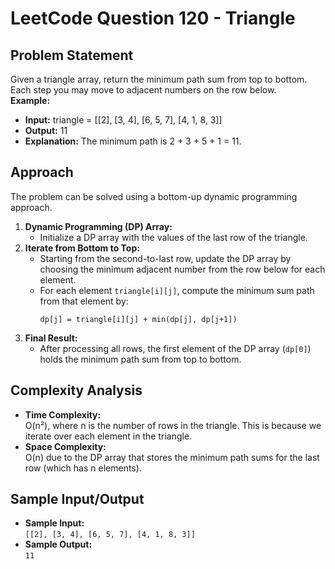 # LeetCode Question 120 - Triangle

## Problem Statement

Given a triangle array, return the minimum path sum from top to bottom. Each step you may move to adjacent numbers on the row below.  
**Example:**

- **Input:** triangle = [[2], [3, 4], [6, 5, 7], [4, 1, 8, 3]]
- **Output:** 11
- **Explanation:** The minimum path is 2 + 3 + 5 + 1 = 11.

## Approach

The problem can be solved using a bottom-up dynamic programming approach.

1. **Dynamic Programming (DP) Array:**
   - Initialize a DP array with the values of the last row of the triangle.
2. **Iterate from Bottom to Top:**
   - Starting from the second-to-last row, update the DP array by choosing the minimum adjacent number from the row below for each element.
   - For each element `triangle[i][j]`, compute the minimum sum path from that element by:
     ```
     dp[j] = triangle[i][j] + min(dp[j], dp[j+1])
     ```
3. **Final Result:**
   - After processing all rows, the first element of the DP array (`dp[0]`) holds the minimum path sum from top to bottom.

## Complexity Analysis

- **Time Complexity:**  
  O(n²), where n is the number of rows in the triangle. This is because we iterate over each element in the triangle.
- **Space Complexity:**  
  O(n) due to the DP array that stores the minimum path sums for the last row (which has n elements).

## Sample Input/Output

- **Sample Input:**  
  `[[2], [3, 4], [6, 5, 7], [4, 1, 8, 3]]`
- **Sample Output:**  
  `11`
